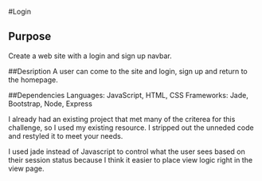 #Login

## Purpose
Create a web site with a login and sign up navbar.

##Desription
A user can come to the site and login, sign up and return to the homepage.

##Dependencies
Languages: JavaScript, HTML, CSS
Frameworks: Jade, Bootstrap, Node, Express

I already had an existing project that met many of the criterea for this challenge, so I used my existing resource. I stripped out the unneded code and restyled it to meet your needs.

I used jade instead of Javascript to control what the user sees based on their session status because I think it easier to place view logic right in the view page.